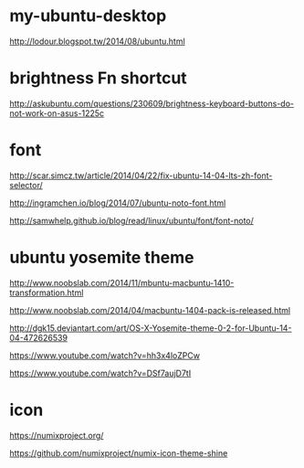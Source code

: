 my-ubuntu-desktop
=================
http://lodour.blogspot.tw/2014/08/ubuntu.html

brightness Fn shortcut
===
http://askubuntu.com/questions/230609/brightness-keyboard-buttons-do-not-work-on-asus-1225c

font
===
http://scar.simcz.tw/article/2014/04/22/fix-ubuntu-14-04-lts-zh-font-selector/

http://ingramchen.io/blog/2014/07/ubuntu-noto-font.html

http://samwhelp.github.io/blog/read/linux/ubuntu/font/font-noto/

ubuntu yosemite theme
===
http://www.noobslab.com/2014/11/mbuntu-macbuntu-1410-transformation.html

http://www.noobslab.com/2014/04/macbuntu-1404-pack-is-released.html

http://dgk15.deviantart.com/art/OS-X-Yosemite-theme-0-2-for-Ubuntu-14-04-472626539

https://www.youtube.com/watch?v=hh3x4loZPCw

https://www.youtube.com/watch?v=DSf7aujD7tI

icon
===
https://numixproject.org/

https://github.com/numixproject/numix-icon-theme-shine

